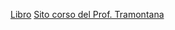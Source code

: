 [Libro](<Introduzione all' architettura dei calcolatori (OCR).pdf>)
[Sito corso del Prof. Tramontana](https://www.dmi.unict.it/tramonta/ae/index.html)
